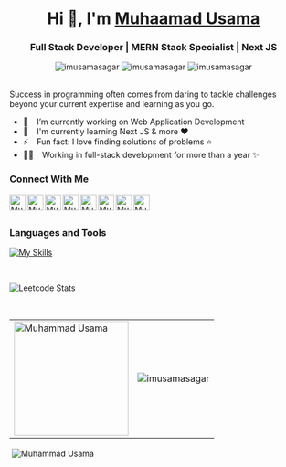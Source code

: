 <h1 align="center"> Hi 👋, I'm <a href="/">Muhaamad Usama</a></h1>
<h3 align="center">Full Stack Developer | MERN Stack Specialist | Next JS  </h3>

<div class="row" align="center">
    <img src="https://img.shields.io/github/followers/imusamasagar?label=Github%20Followers&style=for-the-badge" alt="imusamasagar" />
    <img src="https://img.shields.io/github/stars/imusamasagar?label=Github%20stars&style=for-the-badge" alt="imusamasagar" />
    <img  src="https://komarev.com/ghpvc/?username=imusamasagar&label=Profile Views&color=blue&style=for-the-badge" alt="imusamasagar" />


</div>

<br />

Success in programming often comes from daring to tackle challenges beyond your current expertise and learning as you go.

- 🔭 &ensp; I’m currently working on Web Application Development 
- 🌱 &ensp; I'm currently learning Next JS & more ❤️
- ⚡ &ensp; Fun fact: I love finding solutions of problems ⭐
- 👨‍💻  &ensp; Working in full-stack development for more than a year ✨

### Connect With Me

[<img align="left" alt="Muhammad Usama | Website" target="blank" width="28px" src="https://firebasestorage.googleapis.com/v0/b/web-johannesmilke.appspot.com/o/other%2Fsocial%2Fwebsite.png?alt=media" />][website]
[<img align="left" alt="Muhammad Usama | Gmail" width="28px" src="https://www.vectorlogo.zone/logos/gmail/gmail-tile.svg" />][mail]
[<img align="left" alt="Muhammad Usama | Twitter" width="28px" src="https://www.vectorlogo.zone/logos/twitter/twitter-tile.svg" />][twitter]
[<img align="left" alt="Muhammad Usama | Instagram" width="28px" src="https://www.vectorlogo.zone/logos/instagram/instagram-tile.svg" />][instagram]
[<img align="left" alt="Muhammad Usama | Facebook" width="28px" src="https://www.vectorlogo.zone/logos/facebook/facebook-tile.svg" />][facebook]
[<img align="left" alt="Muhammad Usama| Medium" width="28px" src="https://www.vectorlogo.zone/logos/medium/medium-tile.svg" />][medium]
[<img align="left" alt="Muhammad Usama | Gmail" width="28px" src="https://www.vectorlogo.zone/logos/whatsapp/whatsapp-tile.svg" />][whatsapp]
[<img align="left" alt="Muhammad Usama | Linkedin" width="28px" src="https://www.vectorlogo.zone/logos/linkedin/linkedin-tile.svg" />][linkedin]

<br />
<br />

### Languages and Tools
[![My Skills](https://skillicons.dev/icons?i=nodejs,react,js,git,github,vscode,bootstrap,electron,express,githubactions,graphql,materialui,mongodb,netlify,nextjs,postman,redux,tailwind,ts,html,css&theme=light)]([/])

<br />

![Leetcode Stats](https://leetcard.jacoblin.cool/imusamasagar)

<br /> 


 <table cellspacing="0" cellpadding="0" style="border:none;" align="center">
  <tr>
    <td>
    <img align="center" src="https://github-readme-stats.vercel.app/api/top-langs?username=imusamasagar&show_icons=true&locale=en&layout=compact" alt="Muhammad Usama" height="200px" />
    </td>
    <td>
      <img align="center" src="https://github-readme-streak-stats.herokuapp.com/?user=imusamasagar&" alt="imusamasagar" />
    </td>
   </tr>
</table> 
  <p>&nbsp;<img align="center" src="https://github-readme-stats.vercel.app/api?username=imusamasagar&show_icons=true&locale=en" alt="Muhammad Usama" /></p>

<br />
<br />
<br />

[website]: /
[whatsapp]: https://wa.me/923012142747
[mail]: mailto:usamaist2747@gmail.com
[twitter]: https://twitter.com/home
[linkedin]: https://www.linkedin.com/in/usama-sagar-3b6581210/
[github]: https://github.com/imusamasagar
[instagram]: https://www.instagram.com/im_usamasagar/?igshid=OGQ5ZDc2ODk2ZA%3D%3D
[facebook]: https://www.facebook.com/home.php
[medium]: /
[vscode]: /
